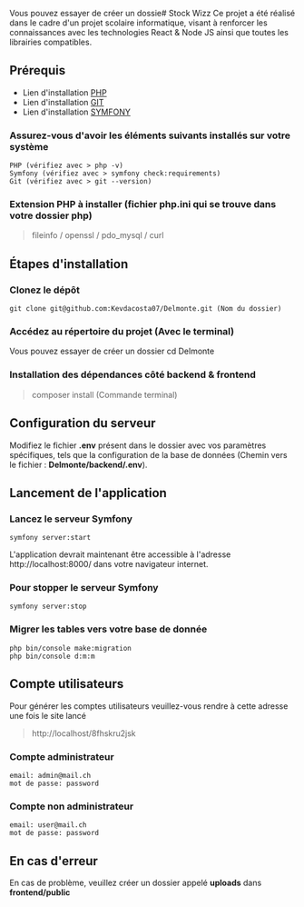 Vous pouvez essayer de créer un dossie# Stock Wizz
Ce projet a été réalisé dans le cadre d'un projet scolaire informatique, visant à renforcer les connaissances avec les technologies React & Node JS ainsi que toutes les librairies compatibles.


## Prérequis

- Lien d'installation [PHP](https://nodejs.org/en/download)
- Lien d'installation [GIT](https://git-scm.com/downloads)
- Lien d'installation [SYMFONY](https://symfony.com/doc/current/setup.html)

### Assurez-vous d'avoir les éléments suivants installés sur votre système
    PHP (vérifiez avec > php -v)
    Symfony (vérifiez avec > symfony check:requirements)
    Git (vérifiez avec > git --version)

### Extension PHP à installer (fichier php.ini qui se trouve dans votre dossier php)
>    fileinfo / openssl / pdo_mysql / curl

## Étapes d'installation
### Clonez le dépôt
    git clone git@github.com:Kevdacosta07/Delmonte.git (Nom du dossier)

### Accédez au répertoire du projet (Avec le terminal)
Vous pouvez essayer de créer un dossier
cd Delmonte


### Installation des dépendances côté backend & frontend
> composer install (Commande terminal)

## Configuration du serveur
Modifiez le fichier **.env** présent dans le dossier avec vos paramètres spécifiques, tels que la configuration de la base de données (Chemin vers le fichier : **Delmonte/backend/.env**).


## Lancement de l'application
### Lancez le serveur Symfony
    symfony server:start
L'application devrait maintenant être accessible à l'adresse http://localhost:8000/ dans votre navigateur internet.


### Pour stopper le serveur Symfony
    symfony server:stop

### Migrer les tables vers votre base de donnée
    php bin/console make:migration
    php bin/console d:m:m

## Compte utilisateurs
Pour générer les comptes utilisateurs veuillez-vous rendre à cette adresse une fois le site lancé
> http://localhost/8fhskru2jsk

### Compte administrateur
    email: admin@mail.ch
    mot de passe: password

### Compte non administrateur
    email: user@mail.ch
    mot de passe: password


## En cas d'erreur
En cas de problème, veuillez créer un dossier appelé **uploads** dans **frontend/public**
